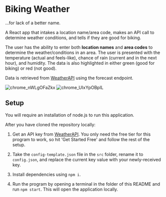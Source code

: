 # Biking Weather

...for lack of a better name.

A React app that intakes a location name/area code, makes an API call to determine weather conditions, and tells if they are good for biking.

The user has the ability to enter both **location names** and **area codes** to determine the weather/conditions in an area. The user is presented with the temperature (actual and feels-like), chance of rain (current and in the next hour), and humidity. The data is also highlighted in either green (good for biking) or red (not good).

Data is retrieved from [WeatherAPI](https://www.weatherapi.com/) using the forecast endpoint.

![chrome_nWLgOFaZkx](https://user-images.githubusercontent.com/58154576/182970908-fcec81c5-1389-4f40-924c-bc2c512702d0.png)
![chrome_UIxYpOBpIL](https://user-images.githubusercontent.com/58154576/182970910-86ac68bc-d1e7-4681-941d-30b18df3dc7d.png)


## Setup

You will require an installation of node.js to run this application.

After you have cloned the repository locally:

1) Get an API key from [WeatherAPI](https://www.weatherapi.com/). You only need the free tier for this program to work, so hit 'Get Started Free' and follow the rest of the setup.

2) Take the `config-template.json` file in the `src` folder, rename it to `config.json`, and replace the current key value with your newly-received key.

3) Install dependencies using `npm i`.

4) Run the program by opening a terminal in the folder of this README and run `npm start`. This will open the application locally.
